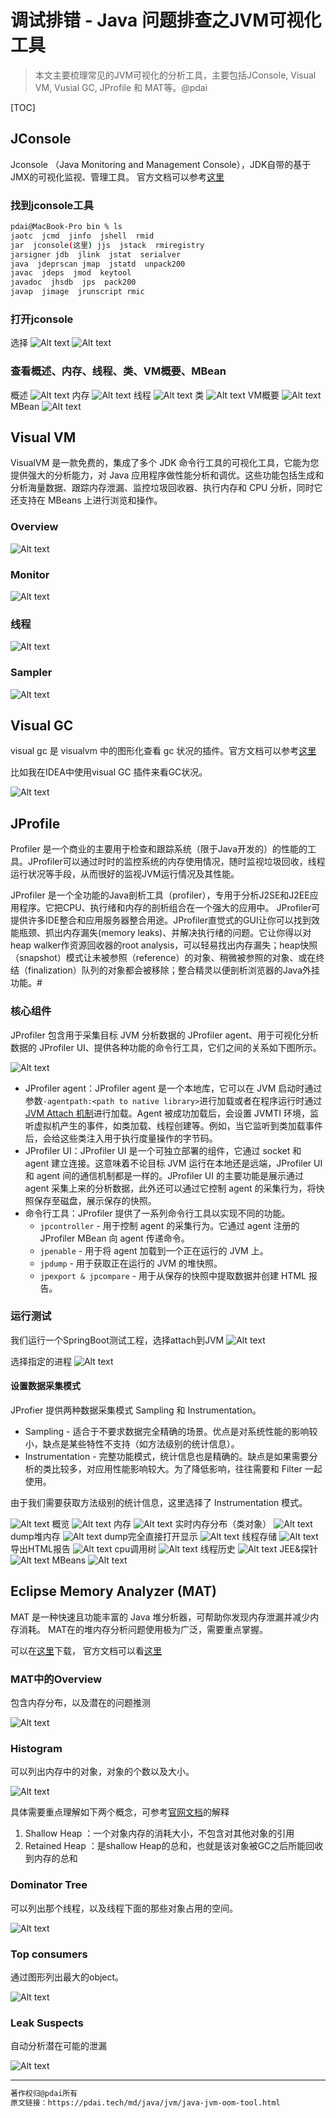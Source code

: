 # 调试排错 - Java 问题排查之JVM可视化工具

>本文主要梳理常见的JVM可视化的分析工具，主要包括JConsole, Visual VM, Vusial GC, JProfile 和 MAT等。@pdai

[TOC]

## JConsole

Jconsole （Java Monitoring and Management Console），JDK自带的基于JMX的可视化监视、管理工具。 官方文档可以参考[这里](https://docs.oracle.com/javase/8/docs/technotes/guides/management/jconsole.html)

### 找到jconsole工具

```sh
pdai@MacBook-Pro bin % ls
jaotc  jcmd  jinfo  jshell  rmid
jar  jconsole(这里) jjs  jstack  rmiregistry
jarsigner jdb  jlink  jstat  serialver
java  jdeprscan jmap  jstatd  unpack200
javac  jdeps  jmod  keytool
javadoc  jhsdb  jps  pack200
javap  jimage  jrunscript rmic
```

### 打开jconsole

选择
![Alt text](./images/3.7.png)
![Alt text](./images/3.7-1.png)

### 查看概述、内存、线程、类、VM概要、MBean

概述
![Alt text](./images/3.7-2.png)
内存
![Alt text](./images/3.7-3.png)
线程
![Alt text](./images/3.7-4.png)
类
![Alt text](./images/3.7-5.png)
VM概要
![Alt text](./images/3.7-6.png)
MBean
![Alt text](./images/3.7-7.png)

## Visual VM

VisualVM 是一款免费的，集成了多个 JDK 命令行工具的可视化工具，它能为您提供强大的分析能力，对 Java 应用程序做性能分析和调优。这些功能包括生成和分析海量数据、跟踪内存泄漏、监控垃圾回收器、执行内存和 CPU 分析，同时它还支持在 MBeans 上进行浏览和操作。

### Overview

![Alt text](./images/3.7-8.png)

### Monitor

![Alt text](./images/3.7-9.png)

### 线程

![Alt text](./images/3.7-10.png)

### Sampler

![Alt text](./images/3.7-11.png)

## Visual GC

visual gc 是 visualvm 中的图形化查看 gc 状况的插件。官方文档可以参考[这里](https://www.oracle.com/java/technologies/visual-garbage-collection-monitoring-tool.html)

比如我在IDEA中使用visual GC 插件来看GC状况。

![Alt text](./images/3.7-12.png)

## JProfile

Profiler 是一个商业的主要用于检查和跟踪系统（限于Java开发的）的性能的工具。JProfiler可以通过时时的监控系统的内存使用情况，随时监视垃圾回收，线程运行状况等手段，从而很好的监视JVM运行情况及其性能。

JProfiler 是一个全功能的Java剖析工具（profiler），专用于分析J2SE和J2EE应用程序。它把CPU、执行绪和内存的剖析组合在一个强大的应用中。 JProfiler可提供许多IDE整合和应用服务器整合用途。JProfiler直觉式的GUI让你可以找到效能瓶颈、抓出内存漏失(memory leaks)、并解决执行绪的问题。它让你得以对heap walker作资源回收器的root analysis，可以轻易找出内存漏失；heap快照（snapshot）模式让未被参照（reference）的对象、稍微被参照的对象、或在终结（finalization）队列的对象都会被移除；整合精灵以便剖析浏览器的Java外挂功能。#

### 核心组件

JProfiler 包含用于采集目标 JVM 分析数据的 JProfiler agent、用于可视化分析数据的 JProfiler UI、提供各种功能的命令行工具，它们之间的关系如下图所示。

![Alt text](./images/3.7-13.png)

- JProfiler agent：JProfiler agent 是一个本地库，它可以在 JVM 启动时通过参数`-agentpath:<path to native library>`进行加载或者在程序运行时通过[JVM Attach 机制](http://lovestblog.cn/blog/2014/06/18/jvm-attach/)进行加载。Agent 被成功加载后，会设置 JVMTI 环境，监听虚拟机产生的事件，如类加载、线程创建等。例如，当它监听到类加载事件后，会给这些类注入用于执行度量操作的字节码。
- JProfiler UI：JProfiler UI 是一个可独立部署的组件，它通过 socket 和 agent 建立连接。这意味着不论目标 JVM 运行在本地还是远端，JProfiler UI 和 agent 间的通信机制都是一样的。JProfiler UI 的主要功能是展示通过 agent 采集上来的分析数据，此外还可以通过它控制 agent 的采集行为，将快照保存至磁盘，展示保存的快照。
- 命令行工具：JProfiler 提供了一系列命令行工具以实现不同的功能。
  - `jpcontroller` - 用于控制 agent 的采集行为。它通过 agent 注册的 JProfiler MBean 向 agent 传递命令。
  - `jpenable` - 用于将 agent 加载到一个正在运行的 JVM 上。
  - `jpdump` - 用于获取正在运行的 JVM 的堆快照。
  - `jpexport & jpcompare` - 用于从保存的快照中提取数据并创建 HTML 报告。

### 运行测试

我们运行一个SpringBoot测试工程，选择attach到JVM
![Alt text](./images/3.7-14.png)

选择指定的进程
![Alt text](./images/3.7-15.png)

#### 设置数据采集模式

JProfier 提供两种数据采集模式 Sampling 和 Instrumentation。

- Sampling - 适合于不要求数据完全精确的场景。优点是对系统性能的影响较小，缺点是某些特性不支持（如方法级别的统计信息）。
- Instrumentation - 完整功能模式，统计信息也是精确的。缺点是如果需要分析的类比较多，对应用性能影响较大。为了降低影响，往往需要和 Filter 一起使用。

由于我们需要获取方法级别的统计信息，这里选择了 Instrumentation 模式。

![Alt text](./images/3.7-16.png)
概览
![Alt text](./images/3.7-17.png)
内存
![Alt text](./images/3.7-18.png)
实时内存分布（类对象）
![Alt text](./images/3.7-19.png)
dump堆内存
![Alt text](./images/3.7-20.png)
dump完全直接打开显示
![Alt text](./images/3.7-21.png)
线程存储
![Alt text](./images/3.7-22.png)
导出HTML报告
![Alt text](./images/3.7-23.png)
cpu调用树
![Alt text](./images/3.7-24.png)
线程历史
![Alt text](./images/3.7-25.png)
JEE&探针
![Alt text](./images/3.7-26.png)
MBeans
![Alt text](./images/3.7-27.png)

## Eclipse Memory Analyzer (MAT)

MAT 是一种快速且功能丰富的 Java 堆分析器，可帮助你发现内存泄漏并减少内存消耗。 MAT在的堆内存分析问题使用极为广泛，需要重点掌握。

可以在[这里](https://www.eclipse.org/mat/)下载， 官方文档可以看[这里](http://help.eclipse.org/latest/index.jsp?topic=/org.eclipse.mat.ui.help/welcome.html)

### MAT中的Overview

包含内存分布，以及潜在的问题推测

![Alt text](./images/3.7-28.png)

### Histogram

可以列出内存中的对象，对象的个数以及大小。

![Alt text](./images/3.7-29.png)

具体需要重点理解如下两个概念，可参考[官网文档](http://help.eclipse.org/latest/index.jsp?topic=/org.eclipse.mat.ui.help/welcome.html)的解释

1. Shallow Heap ：一个对象内存的消耗大小，不包含对其他对象的引用
2. Retained Heap ：是shallow Heap的总和，也就是该对象被GC之后所能回收到内存的总和

### Dominator Tree

可以列出那个线程，以及线程下面的那些对象占用的空间。

![Alt text](./images/3.7-30.png)

### Top consumers

通过图形列出最大的object。

![Alt text](./images/3.7-31.png)

### Leak Suspects

自动分析潜在可能的泄漏

![Alt text](./images/3.7-32.png)

---

```txt
著作权归@pdai所有
原文链接：https://pdai.tech/md/java/jvm/java-jvm-oom-tool.html
```
